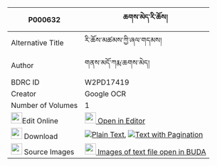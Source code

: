 |P000632|ཆགས་མེད་རི་ཆོས། 
| --- | --- 
|Alternative Title |རི་ཆོས་མཚམས་ཀྱི་ཞལ་གདམས།
|Author| གནས་མདོ་ཀརྨ་ཆགས་མེད།
|BDRC ID | W2PD17419
|Creator | Google OCR
|Number of Volumes| 1
|<img width="25" src="https://img.icons8.com/color/25/000000/edit-property.png">Edit Online| [<img width="25" src="https://avatars.githubusercontent.com/u/45091458?s=200&v=4"> Open in Editor](http://editor.openpecha.org/P000632)
|<img width="25" src="https://img.icons8.com/fluent/48/000000/download-2.png"/>  Download | [![](https://img.icons8.com/color/20/000000/txt.png)Plain Text](https://github.com/Openpecha/P000632/releases/download/v1/chak_me_ri_cho_plain_P000632.zip), [![](https://img.icons8.com/color/20/000000/txt.png)Text with Pagination](https://github.com/Openpecha/P000632/releases/download/v1/chak_me_ri_cho_pages_P000632.zip)
|<img width="25" src="https://img.icons8.com/plasticine/100/000000/pictures-folder.png"/>  Source Images | [<img width="25" src="https://library.bdrc.io/icons/BUDA-small.svg"> Images of text file open in BUDA](https://library.bdrc.io/show/bdr:W2PD17419)